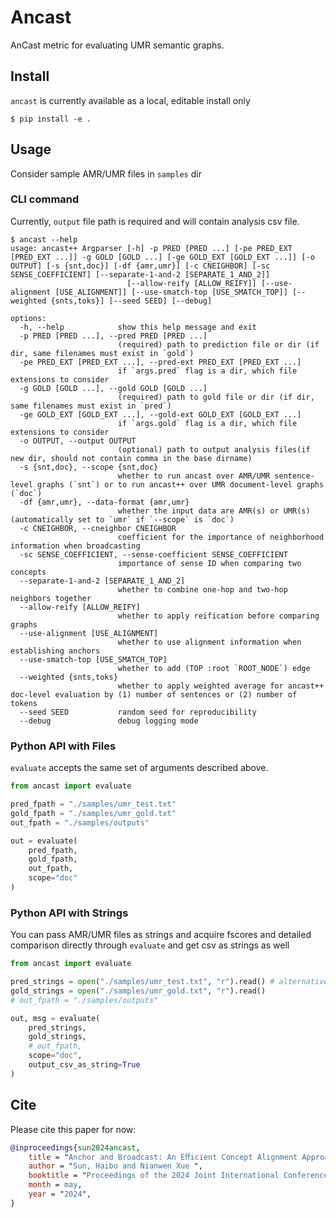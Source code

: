 # Ancast
AnCast metric for evaluating UMR semantic graphs.

## Install
`ancast` is currently available as a local, editable install only

```shell
$ pip install -e .
```

## Usage
Consider sample AMR/UMR files in `samples` dir

### CLI command

Currently, `output` file path is required and will contain analysis csv file.

```shell
$ ancast --help
usage: ancast++ Argparser [-h] -p PRED [PRED ...] [-pe PRED_EXT [PRED_EXT ...]] -g GOLD [GOLD ...] [-ge GOLD_EXT [GOLD_EXT ...]] [-o OUTPUT] [-s {snt,doc}] [-df {amr,umr}] [-c CNEIGHBOR] [-sc SENSE_COEFFICIENT] [--separate-1-and-2 [SEPARATE_1_AND_2]]
                          [--allow-reify [ALLOW_REIFY]] [--use-alignment [USE_ALIGNMENT]] [--use-smatch-top [USE_SMATCH_TOP]] [--weighted {snts,toks}] [--seed SEED] [--debug]

options:
  -h, --help            show this help message and exit
  -p PRED [PRED ...], --pred PRED [PRED ...]
                        (required) path to prediction file or dir (if dir, same filenames must exist in `gold`)
  -pe PRED_EXT [PRED_EXT ...], --pred-ext PRED_EXT [PRED_EXT ...]
                        if `args.pred` flag is a dir, which file extensions to consider
  -g GOLD [GOLD ...], --gold GOLD [GOLD ...]
                        (required) path to gold file or dir (if dir, same filenames must exist in `pred`)
  -ge GOLD_EXT [GOLD_EXT ...], --gold-ext GOLD_EXT [GOLD_EXT ...]
                        if `args.gold` flag is a dir, which file extensions to consider
  -o OUTPUT, --output OUTPUT
                        (optional) path to output analysis files(if new dir, should not contain comma in the base dirname)
  -s {snt,doc}, --scope {snt,doc}
                        whether to run ancast over AMR/UMR sentence-level graphs (`snt`) or to run ancast++ over UMR document-level graphs (`doc`)
  -df {amr,umr}, --data-format {amr,umr}
                        whether the input data are AMR(s) or UMR(s) (automatically set to `umr` if `--scope` is `doc`)
  -c CNEIGHBOR, --cneighbor CNEIGHBOR
                        coefficient for the importance of neighborhood information when broadcasting
  -sc SENSE_COEFFICIENT, --sense-coefficient SENSE_COEFFICIENT
                        importance of sense ID when comparing two concepts
  --separate-1-and-2 [SEPARATE_1_AND_2]
                        whether to combine one-hop and two-hop neighbors together
  --allow-reify [ALLOW_REIFY]
                        whether to apply reification before comparing graphs
  --use-alignment [USE_ALIGNMENT]
                        whether to use alignment information when establishing anchors
  --use-smatch-top [USE_SMATCH_TOP]
                        whether to add (TOP :root `ROOT_NODE`) edge
  --weighted {snts,toks}
                        whether to apply weighted average for ancast++ doc-level evaluation by (1) number of sentences or (2) number of tokens
  --seed SEED           random seed for reproducibility
  --debug               debug logging mode
```

### Python API with Files
`evaluate` accepts the same set of arguments described above.

```python
from ancast import evaluate

pred_fpath = "./samples/umr_test.txt"
gold_fpath = "./samples/umr_gold.txt"
out_fpath = "./samples/outputs"

out = evaluate(
    pred_fpath,
    gold_fpath, 
    out_fpath, 
    scope="doc"
)
```

### Python API with Strings
You can pass AMR/UMR files as strings and acquire fscores and detailed comparison directly through `evaluate` and get csv as strings as well
```python
from ancast import evaluate

pred_strings = open("./samples/umr_test.txt", "r").read() # alternatively you can directly pass generated umrs/amrs packed in standard format
gold_strings = open("./samples/umr_gold.txt", "r").read()
# out_fpath = "./samples/outputs"

out, msg = evaluate(
    pred_strings,
    gold_strings, 
    # out_fpath, 
    scope="doc",
    output_csv_as_string=True
)
```


## Cite

Please cite this paper for now:

```bibtex
@inproceedings{sun2024ancast,
    title = "Anchor and Broadcast: An Eﬀicient Concept Alignment Approach for Evaluation of Semantic Graphs",
    author = "Sun, Haibo and Nianwen Xue ",
    booktitle = "Proceedings of the 2024 Joint International Conference on Computational Linguistics, Language Resources and Evaluation",
    month = may,
    year = "2024",
}
```
